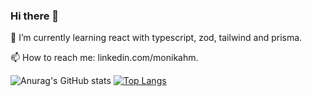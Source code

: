 ### Hi there 👋

<!--
**monikahm/monikahm** is a ✨ _special_ ✨ repository because its `README.md` (this file) appears on your GitHub profile.

Here are some ideas to get you started:

- 🔭 I’m currently working on ...
- 🌱 I’m currently learning react with typescript, swagger and firebase
- 👯 I’m looking to collaborate on ...
- 🤔 I’m looking for help with ...
- 💬 Ask me about ...
- 📫 How to reach me: linkedin.com/monikahm
- ⚡ Fun fact: ...
-->
🌱 I’m currently learning react with typescript, zod, tailwind and prisma. 

📫 How to reach me: linkedin.com/monikahm. 


![Anurag's GitHub stats](https://github-readme-stats.vercel.app/api?username=monikahm&show_icons=true&theme=radical&hide=contribs)
[![Top Langs](https://github-readme-stats.vercel.app/api/top-langs/?username=monikahm&size_weight=0.5&count_weight=0.5&theme=radical&hide_progress=true)](https://github.com/anuraghazra/github-readme-stats)
